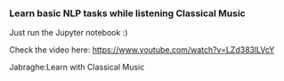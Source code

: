 ### Learn basic NLP tasks while listening Classical Music
Just run the Jupyter notebook :)

Check the video here: <https://www.youtube.com/watch?v=LZd383lLVcY>

Jabraghe:Learn with Classical Music
